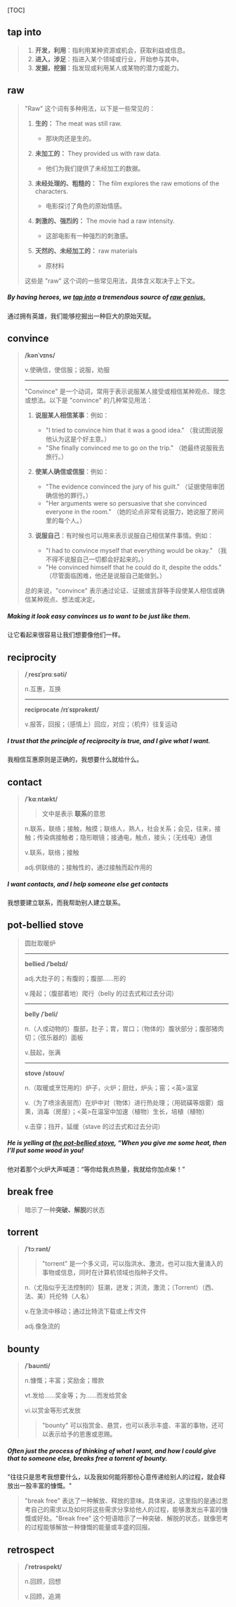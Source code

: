 [TOC]

## tap into

> 1. **开发，利用**：指利用某种资源或机会，获取利益或信息。
> 2. **进入，涉足**：指进入某个领域或行业，开始参与其中。
> 3. **发掘，挖掘**：指发现或利用某人或某物的潜力或能力。

## raw

> "Raw" 这个词有多种用法，以下是一些常见的：
>
> 1. **生的：** The meat was still raw.
>    - 那块肉还是生的。
>
> 2. **未加工的：** They provided us with raw data.
>    - 他们为我们提供了未经加工的数据。
>
> 3. **未经处理的、粗糙的：** The film explores the raw emotions of the characters.
>    - 电影探讨了角色的原始情感。
>
> 4. **刺激的、强烈的：** The movie had a raw intensity.
>    - 这部电影有一种强烈的刺激感。
>
> 5. **天然的、未经加工的：** raw materials
>    - 原材料
>
> 这些是 "raw" 这个词的一些常见用法，具体含义取决于上下文。

##### By having heroes, we **<u>tap into</u>** a tremendous source of <u>**raw** genius.</u>

通过拥有英雄，我们能够挖掘出一种巨大的原始天赋。

## convince

> **/kənˈvɪns/**
>
> v.使确信，使信服；说服，劝服
>
> ---
>
> "Convince" 是一个动词，常用于表示说服某人接受或相信某种观点、理念或想法。以下是 "convince" 的几种常见用法：
>
> 1. **说服某人相信某事**：例如：
>    - "I tried to convince him that it was a good idea."
>      （我试图说服他认为这是个好主意。）
>    - "She finally convinced me to go on the trip."
>      （她最终说服我去旅行。）
>
> 2. **使某人确信或信服**：例如：
>    - "The evidence convinced the jury of his guilt."
>      （证据使陪审团确信他的罪行。）
>    - "Her arguments were so persuasive that she convinced everyone in the room."
>      （她的论点非常有说服力，她说服了房间里的每个人。）
>
> 3. **说服自己**：有时候也可以用来表示说服自己相信某件事情。例如：
>    - "I had to convince myself that everything would be okay."
>      （我不得不说服自己一切都会好起来的。）
>    - "He convinced himself that he could do it, despite the odds."
>      （尽管面临困难，他还是说服自己能做到。）
>
> 总的来说，"convince" 表示通过论证、证据或言辞等手段使某人相信或确信某种观点、想法或决定。

##### Making it look easy **convinces** us to want to be just like them.

让它看起来很容易让我们想要像他们一样。

## reciprocity

> **/ˌresɪˈprɑːsəti/**
>
> n.互惠，互换
>
> ---
>
> **reciprocate	/rɪˈsɪprəkeɪt/**
>
> v.报答，回报；（感情上）回应，对应；（机件）往复运动

##### I trust that the principle of **reciprocity** is true, and I give what I want.

我相信互惠原则是正确的，我想要什么就给什么。

## contact

> **/ˈkɑːntækt/**
>
> > 文中是表示 **联系**的意思
>
> n.联系，联络；接触，触摸；联络人，熟人，社会关系；会见，往来，接触；传染病接触者；隐形眼镜；接通电，触点，接头；（无线电）通信
>
> v.联系，联络；接触
>
> adj.供联络的；接触性的，通过接触而起作用的

##### I want **contacts**, and I help someone else get **contacts**

我想要建立联系，而我帮助别人建立联系。

## pot-bellied stove

> 圆肚取暖炉
>
> ---
>
> **bellied	/ˈbelɪd/**
>
> adj.大肚子的；有腹的；腹部……形的
>
> v.隆起；（腹部着地）爬行（belly 的过去式和过去分词）
>
> ---
>
> **belly	/ˈbeli/**
>
> n.（人或动物的）腹部，肚子；胃，胃口；（物体的）腹状部分；腹部猪肉切；（弦乐器的）面板
>
> v.鼓起，张满
>
> ---
>
> **stove	/stoʊv/**
>
> n.（取暖或烹饪用的）炉子，火炉；厨灶，炉头；窑；<英>温室
>
> v.（为了喷涂表层而）在炉中对（物体）进行热处理；（用硫磺等烟雾）烟熏，消毒（房屋）；<英>在温室中加速（植物）生长，培植（植物）
>
> v.击穿；挡开，延缓（stave 的过去式和过去分词）

##### He is yelling at <u>**the pot-bellied stove**</u>, “When you give me some heat, then I’ll put some wood in you!

他对着那个火炉大声喊道：“等你给我点热量，我就给你加点柴！”

## break free

> 暗示了一种**突破、解脱**的状态

## torrent

> **/ˈtɔːrənt/**
>
> > "torrent" 是一个多义词，可以指洪水、激流，也可以指大量涌入的事物或信息，同时在计算机领域也指种子文件。
>
> n.（尤指似乎无法控制的）狂潮，迸发；洪流，激流；（Torrent）（西、法、美）托伦特（人名）
>
> v.在急流中移动；通过比特流下载或上传文件
>
> adj.像急流的

## bounty

> **/ˈbaʊnti/**
>
> n.慷慨；丰富；奖励金；赠款
>
> vt.发给……奖金等；为……而发给赏金
>
> vi.以赏金等形式发放
>
> > "bounty" 可以指赏金、悬赏，也可以表示丰盛、丰富的事物，还可以表示给予的恩惠或恩赐。

##### Often just the process of thinking of what I want, and how I could give that to someone else, breaks free a **torrent** of **bounty**.

"往往只是思考我想要什么，以及我如何能将那份心意传递给别人的过程，就会释放出一股丰富的慷慨。"

> "break free" 表达了一种解放、释放的意味。具体来说，这里指的是通过思考自己的需求以及如何将这些需求分享给他人的过程，能够激发出丰富的慷慨或好处。"Break free" 这个短语暗示了一种突破、解脱的状态，就像思考的过程能够解放一种慷慨的能量或丰盛的回报。

## retrospect

> **/ˈretrəspekt/**
>
> n.回顾，回想
>
> v.回顾，追溯